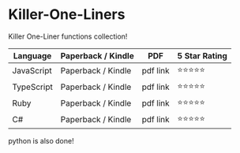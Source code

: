 # Killer-One-Liners
Killer One-Liner functions collection!

| Language | Paperback / Kindle | PDF | 5 Star Rating |
| ----------- | ----------- | --- | -------- |
| JavaScript | Paperback / Kindle | pdf link | ⭐⭐⭐⭐⭐ |
| TypeScript | Paperback / Kindle | pdf link | ⭐⭐⭐⭐⭐ |
| Ruby | Paperback / Kindle | pdf link | ⭐⭐⭐⭐⭐ |
| C# | Paperback / Kindle | pdf link | ⭐⭐⭐⭐⭐ |

python is also done!